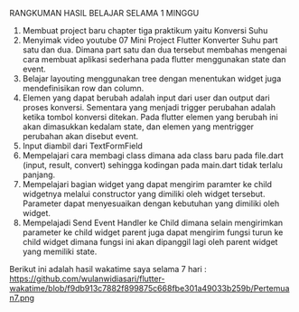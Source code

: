 RANGKUMAN HASIL BELAJAR SELAMA 1 MINGGU

1. Membuat project baru chapter tiga praktikum yaitu Konversi Suhu
2. Menyimak video youtube 07 Mini Project Flutter Konverter Suhu part satu dan dua. Dimana part satu dan dua tersebut membahas mengenai cara membuat aplikasi sederhana pada flutter menggunakan state dan event.
3. Belajar layouting menggunakan tree dengan menentukan widget juga mendefinisikan row dan column.
4. Elemen yang dapat berubah adalah input dari user dan output dari proses konversi. Sementara yang menjadi trigger perubahan adalah ketika tombol konversi ditekan. Pada flutter elemen yang berubah ini akan dimasukkan kedalam state, dan elemen yang mentrigger perubahan akan disebut event.
5. Input diambil dari TextFormField
7. Mempelajari cara membagi class dimana ada class baru pada file.dart (input, result, convert) sehingga kodingan pada main.dart tidak terlalu panjang.
8. Mempelajari bagian widget yang dapat mengirim paramter ke child widgetnya melalui constructor yang dimiliki oleh widget tersebut. Parameter dapat menyesuaikan dengan kebutuhan yang dimiliki oleh widget.
9. Mempelajadi Send Event Handler ke Child dimana selain mengirimkan parameter ke child widget parent juga dapat mengirim fungsi turun ke child widget dimana fungsi ini akan dipanggil lagi oleh parent widget yang memiliki state. 

Berikut ini adalah hasil wakatime saya selama 7 hari : https://github.com/wulanwidiasari/flutter-wakatime/blob/f9db913c7882f899875c668fbe301a49033b259b/Pertemuan7.png
